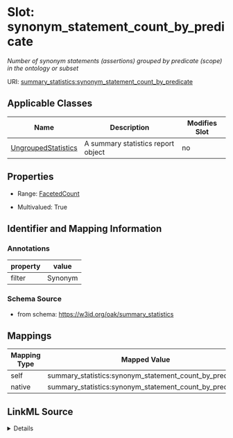 

# Slot: synonym_statement_count_by_predicate


_Number of synonym statements (assertions) grouped by predicate (scope) in the ontology or subset_





URI: [summary_statistics:synonym_statement_count_by_predicate](https://w3id.org/oaklib/summary_statistics.synonym_statement_count_by_predicate)



<!-- no inheritance hierarchy -->





## Applicable Classes

| Name | Description | Modifies Slot |
| --- | --- | --- |
| [UngroupedStatistics](UngroupedStatistics.md) | A summary statistics report object |  no  |







## Properties

* Range: [FacetedCount](FacetedCount.md)

* Multivalued: True





## Identifier and Mapping Information





### Annotations

| property | value |
| --- | --- |
| filter | Synonym || facet | Predicate |



### Schema Source


* from schema: https://w3id.org/oak/summary_statistics




## Mappings

| Mapping Type | Mapped Value |
| ---  | ---  |
| self | summary_statistics:synonym_statement_count_by_predicate |
| native | summary_statistics:synonym_statement_count_by_predicate |




## LinkML Source

<details>
```yaml
name: synonym_statement_count_by_predicate
annotations:
  filter:
    tag: filter
    value: Synonym
  facet:
    tag: facet
    value: Predicate
description: Number of synonym statements (assertions) grouped by predicate (scope)
  in the ontology or subset
from_schema: https://w3id.org/oak/summary_statistics
rank: 1000
alias: synonym_statement_count_by_predicate
owner: UngroupedStatistics
domain_of:
- UngroupedStatistics
slot_group: metadata_statistic_group
range: FacetedCount
multivalued: true
inlined: true

```
</details>